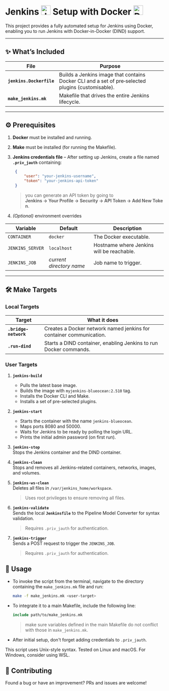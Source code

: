 # Jenkins <img src="https://www.jenkins.io/images/logos/jenkins/jenkins.png" alt="Jenkins Logo" height="30">  Setup with Docker <img src="https://www.docker.com/wp-content/uploads/2022/03/Moby-logo.png" alt="Docker Logo" height="30">

This project provides a fully automated setup for Jenkins using Docker, enabling you to run Jenkins with Docker-in-Docker (DIND) support. 

---

## ✨ What’s Included

| File                     | Purpose                                                                                                    |
| ------------------------ | ---------------------------------------------------------------------------------------------------------- |
| **`jenkins.Dockerfile`** | Builds a Jenkins image that contains Docker CLI and a set of pre‑selected plugins (customisable).  |
| **`make_jenkins.mk`**    | Makefile that drives the entire Jenkins lifecycle.                                                         |

---

## ⚙️ Prerequisites

1. **Docker** must be installed and running.
2. **Make** must be installed (for running the Makefile).
3. **Jenkins credentials file** – After setting up Jenkins, create a file named **`.priv_jauth`** containing:

   ```json
    {
        "user": "your-jenkins-username",
        "token": "your-jenkins-api-token"
    }
   ```

    >  you can generate an API token by going to **Jenkins → Your Profile → Security → API Token → Add New Token**.

4. *(Optional)* environment overrides

| Variable         | Default                  | Description                                 |
| ---------------- | ------------------------ | ------------------------------------------- |
| `CONTAINER`      | `docker`                 | The Docker executable.                      |
| `JENKINS_SERVER` | `localhost`              | Hostname where Jenkins will be reachable.  |
| `JENKINS_JOB`    | *current directory name* | Job name to trigger.                        |

---

## 🛠 Make Targets

### Local Targets

| Target                 | What it does                                                         |
| ---------------------- | -------------------------------------------------------------------- |
| **`.bridge-network`**  | Creates a Docker network named jenkins for container communication.  |
| **`.run-dind`**        | Starts a DIND container, enabling Jenkins to run Docker commands.    |

### User Targets

1. **`jenkins-build`**
    - Pulls the latest base image.
    - Builds the image with `myjenkins-blueocean:2.510` tag.
    - Installs the Docker CLI and Make.
    - Installs a set of pre-selected plugins.

2. **`jenkins-start`**    
    - Starts the container with the name `jenkins-blueocean`.
    - Maps ports 8080 and 50000.
    - Waits for Jenkins to be ready by polling the login URL.
    - Prints the initial admin password (on first run).

3. **`jenkins-stop`**     
    Stops the Jenkins container and the DIND container.
    
4. **`jenkins-clean`**    
    Stops and removes all Jenkins-related containers, networks, images, and volumes.
    
5. **`jenkins-ws-clean`**    
    Deletes all files in `/var/jenkins_home/workspace`.
    > Uses root privileges to ensure removing all files.

6. **`jenkins-validate`**    
    Sends the local **`Jenkinsfile`** to the Pipeline Model Converter for syntax validation.
    > Requires `.priv_jauth` for authentication.

7. **`jenkins-trigger`**  
    Sends a POST request to trigger the `JENKINS_JOB`.
    > Requires `.priv_jauth` for authentication.

## 📝 Usage
- To invoke the script from the terminal, navigate to the directory containing the `make_jenkins.mk` file and run:

    ```bash
    make -f make_jenkins.mk <user-target>
    ```

- To integrate it to a main Makefile, include the following line:

    ```makefile
    include path/to/make_jenkins.mk
    ```
    > make sure variables defined in the main Makefile do not conflict with those in `make_jenkins.mk`.

- After initial setup, don't forget adding credentials to `.priv_jauth`.

This script uses Unix-style syntax. Tested on Linux and macOS. For Windows, consider using WSL.

## 🤝 Contributing

Found a bug or have an improvement? PRs and issues are welcome!
